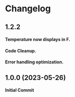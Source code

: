 # Changelog

## 1.2.2

#### Temperature now displays in F.
#### Code Cleanup.
#### Error handling optimization.

## 1.0.0 (2023-05-26)

#### Initial Commit
